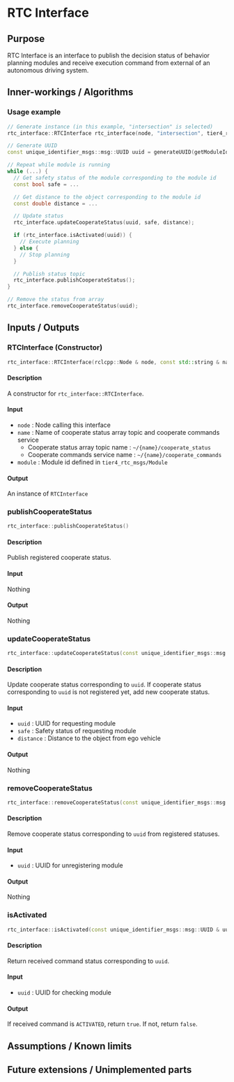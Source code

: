 # RTC Interface

## Purpose

RTC Interface is an interface to publish the decision status of behavior planning modules and receive execution command from external of an autonomous driving system.

## Inner-workings / Algorithms

### Usage example

```c++
// Generate instance (in this example, "intersection" is selected)
rtc_interface::RTCInterface rtc_interface(node, "intersection", tier4_rtc_msgs::msg::Module::INTERSECTION);

// Generate UUID
const unique_identifier_msgs::msg::UUID uuid = generateUUID(getModuleId());

// Repeat while module is running
while (...) {
  // Get safety status of the module corresponding to the module id
  const bool safe = ...

  // Get distance to the object corresponding to the module id
  const double distance = ...

  // Update status
  rtc_interface.updateCooperateStatus(uuid, safe, distance);

  if (rtc_interface.isActivated(uuid)) {
    // Execute planning
  } else {
    // Stop planning
  }

  // Publish status topic
  rtc_interface.publishCooperateStatus();
}

// Remove the status from array
rtc_interface.removeCooperateStatus(uuid);
```

## Inputs / Outputs

### RTCInterface (Constructor)

```c++
rtc_interface::RTCInterface(rclcpp::Node & node, const std::string & name, const tier4_rtc_msgs::msg::Module & module);
```

#### Description

A constructor for `rtc_interface::RTCInterface`.

#### Input

- `node` : Node calling this interface
- `name` : Name of cooperate status array topic and cooperate commands service
  - Cooperate status array topic name : `~/{name}/cooperate_status`
  - Cooperate commands service name : `~/{name}/cooperate_commands`
- `module` : Module id defined in `tier4_rtc_msgs/Module`

#### Output

An instance of `RTCInterface`

### publishCooperateStatus

```c++
rtc_interface::publishCooperateStatus()
```

#### Description

Publish registered cooperate status.

#### Input

Nothing

#### Output

Nothing

### updateCooperateStatus

```c++
rtc_interface::updateCooperateStatus(const unique_identifier_msgs::msg::UUID & uuid, const bool safe, const double distance)
```

#### Description

Update cooperate status corresponding to `uuid`.
If cooperate status corresponding to `uuid` is not registered yet, add new cooperate status.

#### Input

- `uuid` : UUID for requesting module
- `safe` : Safety status of requesting module
- `distance` : Distance to the object from ego vehicle

#### Output

Nothing

### removeCooperateStatus

```c++
rtc_interface::removeCooperateStatus(const unique_identifier_msgs::msg::UUID & uuid)
```

#### Description

Remove cooperate status corresponding to `uuid` from registered statuses.

#### Input

- `uuid` : UUID for unregistering module

#### Output

Nothing

### isActivated

```c++
rtc_interface::isActivated(const unique_identifier_msgs::msg::UUID & uuid)
```

#### Description

Return received command status corresponding to `uuid`.

#### Input

- `uuid` : UUID for checking module

#### Output

If received command is `ACTIVATED`, return `true`.
If not, return `false`.

## Assumptions / Known limits

## Future extensions / Unimplemented parts
